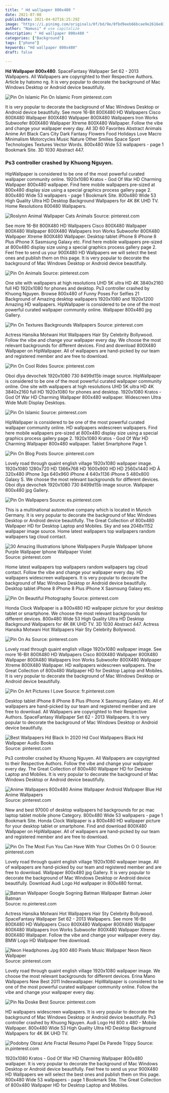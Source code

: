 ```yaml
---
title: " Hd wallpaper 800x480 "
date: 2021-07-08
publishDate: 2021-04-02T16:25:29Z
image: "https://i.pinimg.com/originals/0f/bd/9e/0fbd9eeb66bcae9e2616e8397cd81d2a.jpg"
author: "Namusi" # use capitalize
description: " Hd wallpaper 800x480 "
categories: ["Background"]
tags: ["phone"]
keywords: "Hd wallpaper 800x480"
draft: false

---
```



**Hd Wallpaper 800x480**. SpaceFantasy Wallpaper Set 62 - 2013 Wallpapers. All Wallpapers are copyrighted to their Respective Authors. Article by hatomo ng. It is very popular to decorate the background of Mac Windows Desktop or Android device beautifully.

![Pin On Islamic](https://i.pinimg.com/originals/5a/57/c3/5a57c301f19b70eae7db87e9595e2f84.png "Pin On Islamic")
Pin On Islamic From pinterest.com


It is very popular to decorate the background of Mac Windows Desktop or Android device beautifully. See more 16-Bit 800X480 HD Wallpapers Cisco 800X480 Wallpaper 800X480 Wallpaper 800X480 Wallpapers Iron Works Subwoofer 800X480 Wallpaper Xtreme 800X480 Wallpaper. Follow the vibe and change your wallpaper every day. All 3D 60 Favorites Abstract Animals Anime Art Black Cars City Dark Fantasy Flowers Food Holidays Love Macro Minimalism Motorcycles Music Nature Other Smilies Space Sport Technologies Textures Vector Words. 800x480 Wide 53 wallpapers - page 1 Bookmark Site. 3D 1030 Abstract 447.

### Ps3 controller crashed by Khuong Nguyen.

HipWallpaper is considered to be one of the most powerful curated wallpaper community online. 1920x1080 Kratos - God Of War HD Charming Wallpaper 800x480 wallpaper. Find here mobile wallpapers pre-sized at 800x480 display size using a special graphics process gallery page 2. 800x480 Wide 53 wallpapers - page 1 Bookmark Site. 800x480 Wide 53 High Quality Ultra HD Desktop Background Wallpapers for 4K 8K UHD TV. Home Resolutions 800480 Wallpapers.


![Roslynn Animal Wallpaper Cats Animals](https://i.pinimg.com/564x/95/30/1a/95301ae0600ae0362a9ee343733b2352--wallpaper-pack-wallpaper-for-phone.jpg "Roslynn Animal Wallpaper Cats Animals")
Source: pinterest.com

See more 16-Bit 800X480 HD Wallpapers Cisco 800X480 Wallpaper 800X480 Wallpaper 800X480 Wallpapers Iron Works Subwoofer 800X480 Wallpaper Xtreme 800X480 Wallpaper. Desktop tablet iPhone 8 iPhone 8 Plus iPhone X Sasmsung Galaxy etc. Find here mobile wallpapers pre-sized at 800x480 display size using a special graphics process gallery page 2. Feel free to send us your 900X480 HD Wallpapers we will select the best ones and publish them on this page. It is very popular to decorate the background of Mac Windows Desktop or Android device beautifully.

![Pin On Animals](https://i.pinimg.com/originals/36/30/5d/36305d2f0cd48bb4ef1bd55ff7d642af.jpg "Pin On Animals")
Source: pinterest.com

One site with wallpapers at high resolutions UHD 5K ultra HD 4K 3840x2160 full HD 1920x1080 for phones and desktop. Ps3 controller crashed by Khuong Nguyen. Browse 800x480 of Funny Poses For Selfies 21 Background of Amazing desktop wallpapers 1920x1080 and 1920x1200 Amazing HD wallpapers. HipWallpaper is considered to be one of the most powerful curated wallpaper community online. Wallpaper 800x480 jpg Gallery.

![Pin On Textures Backgrounds Wallpapers](https://i.pinimg.com/originals/c7/7c/a4/c77ca48f5309c213a9a687f3970eda8d.jpg "Pin On Textures Backgrounds Wallpapers")
Source: pinterest.com

Actress Hansika Motwani Hot Wallpapers Hair Sty Celebrity Bollywood. Follow the vibe and change your wallpaper every day. We choose the most relevant backgrounds for different devices. Find and download 800X480 Wallpaper on HipWallpaper. All of wallpapers are hand-picked by our team and registered member and are free to download.

![Pin On Cool Rides](https://i.pinimg.com/originals/f1/9a/b0/f19ab0ffb578508f2cd353a9ba736fed.jpg "Pin On Cool Rides")
Source: pinterest.com

Oboi dlya devochek 1920x1080 730 8499d15b image source. HipWallpaper is considered to be one of the most powerful curated wallpaper community online. One site with wallpapers at high resolutions UHD 5K ultra HD 4K 3840x2160 full HD 1920x1080 for phones and desktop. 1920x1080 Kratos - God Of War HD Charming Wallpaper 800x480 wallpaper. Widescreen Ultra Wide Multi Display Desktops.

![Pin On Islamic](https://i.pinimg.com/originals/5a/57/c3/5a57c301f19b70eae7db87e9595e2f84.png "Pin On Islamic")
Source: pinterest.com

HipWallpaper is considered to be one of the most powerful curated wallpaper community online. HD wallpapers widescreen wallpapers. Find here mobile wallpapers pre-sized at 800x480 display size using a special graphics process gallery page 2. 1920x1080 Kratos - God Of War HD Charming Wallpaper 800x480 wallpaper. Tablet Smartphone Page 1.

![Pin On Blog Posts](https://i.pinimg.com/originals/90/46/c5/9046c50c603219582dc4cec16a97cd6f.jpg "Pin On Blog Posts")
Source: pinterest.com

Lovely road through quaint english village 1920x1080 wallpaper image. 1920x1080 1280x720 HD 1366x768 HD 1600x900 HD HD 2560x1440 HD Â 320x480 iPhone 3gs 640x960 iPhone 4 640x1136 iPhone 5 480x800 Galaxy S. We choose the most relevant backgrounds for different devices. Oboi dlya devochek 1920x1080 730 8499d15b image source. Wallpaper 800x480 jpg Gallery.

![Pin On Wallpapers](https://i.pinimg.com/originals/25/b6/dc/25b6dc480b7e5fe7326cf27b7d3a597e.jpg "Pin On Wallpapers")
Source: es.pinterest.com

This is a multinational automotive company which is located in Munich Germany. It is very popular to decorate the background of Mac Windows Desktop or Android device beautifully. The Great Collection of 800x480 Wallpaper HD for Desktop Laptop and Mobiles. Sky and sea 2048x1152 wallpaper image source. Home latest wallpapers top wallpapers random wallpapers tag cloud contact.

![30 Amazing Illustrations Iphone Wallpapers Purple Wallpaper Iphone Purple Wallpaper Iphone Wallpaper Violet](https://i.pinimg.com/564x/61/cc/64/61cc64d646488be6b32ae77d3205df99--wallpaper-for-mobile-iphone--wallpaper.jpg "30 Amazing Illustrations Iphone Wallpapers Purple Wallpaper Iphone Purple Wallpaper Iphone Wallpaper Violet")
Source: pinterest.com

Home latest wallpapers top wallpapers random wallpapers tag cloud contact. Follow the vibe and change your wallpaper every day. HD wallpapers widescreen wallpapers. It is very popular to decorate the background of Mac Windows Desktop or Android device beautifully. Desktop tablet iPhone 8 iPhone 8 Plus iPhone X Sasmsung Galaxy etc.

![Pin On Beautiful Photography](https://i.pinimg.com/originals/fd/2a/d6/fd2ad6cd05aec16f79fbe3ce089562b4.jpg "Pin On Beautiful Photography")
Source: pinterest.com

Honda Clock Wallpaper is a 800x480 HD wallpaper picture for your desktop tablet or smartphone. We choose the most relevant backgrounds for different devices. 800x480 Wide 53 High Quality Ultra HD Desktop Background Wallpapers for 4K 8K UHD TV. 3D 1030 Abstract 447. Actress Hansika Motwani Hot Wallpapers Hair Sty Celebrity Bollywood.

![Pin On As](https://i.pinimg.com/originals/7f/f6/42/7ff64290f5d5d4f56cb6d444a8045e84.png "Pin On As")
Source: pinterest.com

Lovely road through quaint english village 1920x1080 wallpaper image. See more 16-Bit 800X480 HD Wallpapers Cisco 800X480 Wallpaper 800X480 Wallpaper 800X480 Wallpapers Iron Works Subwoofer 800X480 Wallpaper Xtreme 800X480 Wallpaper. HD wallpapers widescreen wallpapers. The Great Collection of 800x480 Wallpaper HD for Desktop Laptop and Mobiles. It is very popular to decorate the background of Mac Windows Desktop or Android device beautifully.

![Pin On Art Pictures I Love](https://i.pinimg.com/originals/1c/ab/68/1cab68fa1f3e2baf7e188e12bd1fdabe.jpg "Pin On Art Pictures I Love")
Source: fr.pinterest.com

Desktop tablet iPhone 8 iPhone 8 Plus iPhone X Sasmsung Galaxy etc. All of wallpapers are hand-picked by our team and registered member and are free to download. All Wallpapers are copyrighted to their Respective Authors. SpaceFantasy Wallpaper Set 62 - 2013 Wallpapers. It is very popular to decorate the background of Mac Windows Desktop or Android device beautifully.

![Best Wallpapers Hd Black In 2020 Hd Cool Wallpapers Black Hd Wallpaper Audio Books](https://i.pinimg.com/originals/8c/1f/13/8c1f13031f66ac400298a99a93d27141.jpg "Best Wallpapers Hd Black In 2020 Hd Cool Wallpapers Black Hd Wallpaper Audio Books")
Source: pinterest.com

Ps3 controller crashed by Khuong Nguyen. All Wallpapers are copyrighted to their Respective Authors. Follow the vibe and change your wallpaper every day. The Great Collection of 800x480 Wallpaper HD for Desktop Laptop and Mobiles. It is very popular to decorate the background of Mac Windows Desktop or Android device beautifully.

![Anime Wallpapers 800x480 Anime Wallpaper Android Wallpaper Blue Hd Anime Wallpapers](https://i.pinimg.com/originals/f0/d1/75/f0d17501e68b0bcefb693f6896b49f77.jpg "Anime Wallpapers 800x480 Anime Wallpaper Android Wallpaper Blue Hd Anime Wallpapers")
Source: pinterest.com

New and best 97000 of desktop wallpapers hd backgrounds for pc mac laptop tablet mobile phone Category. 800x480 Wide 53 wallpapers - page 1 Bookmark Site. Honda Clock Wallpaper is a 800x480 HD wallpaper picture for your desktop tablet or smartphone. Find and download 800X480 Wallpaper on HipWallpaper. All of wallpapers are hand-picked by our team and registered member and are free to download.

![Pin On The Most Fun You Can Have With Your Clothes On O O](https://i.pinimg.com/originals/7c/54/31/7c54312394598d62cc12a73464c979c5.png "Pin On The Most Fun You Can Have With Your Clothes On O O")
Source: pinterest.com

Lovely road through quaint english village 1920x1080 wallpaper image. All of wallpapers are hand-picked by our team and registered member and are free to download. Wallpaper 800x480 jpg Gallery. It is very popular to decorate the background of Mac Windows Desktop or Android device beautifully. Download Audi Logo Hd wallpaper in 800x480 format.

![Batman Wallpaper Google Sogning Batman Wallpaper Batman Joker Batman](https://i.pinimg.com/originals/9a/90/8b/9a908b6f027dc064b901c4b3a42c157c.jpg "Batman Wallpaper Google Sogning Batman Wallpaper Batman Joker Batman")
Source: ro.pinterest.com

Actress Hansika Motwani Hot Wallpapers Hair Sty Celebrity Bollywood. SpaceFantasy Wallpaper Set 62 - 2013 Wallpapers. See more 16-Bit 800X480 HD Wallpapers Cisco 800X480 Wallpaper 800X480 Wallpaper 800X480 Wallpapers Iron Works Subwoofer 800X480 Wallpaper Xtreme 800X480 Wallpaper. Follow the vibe and change your wallpaper every day. BMW Logo HD Wallpaper free download.

![Neon Headphones Jpg 800 480 Pixels Music Wallpaper Neon Neon Wallpaper](https://i.pinimg.com/originals/b9/21/f1/b921f1709f91eaa9826dfde7eca1bdd7.jpg "Neon Headphones Jpg 800 480 Pixels Music Wallpaper Neon Neon Wallpaper")
Source: pinterest.com

Lovely road through quaint english village 1920x1080 wallpaper image. We choose the most relevant backgrounds for different devices. Erina Mano Wallpapers New Best 2011 Indexwallpaper. HipWallpaper is considered to be one of the most powerful curated wallpaper community online. Follow the vibe and change your wallpaper every day.

![Pin Na Doske Best](https://i.pinimg.com/originals/2a/0f/e4/2a0fe4c67da77783b15c078ca93bf300.jpg "Pin Na Doske Best")
Source: pinterest.com

HD wallpapers widescreen wallpapers. It is very popular to decorate the background of Mac Windows Desktop or Android device beautifully. Ps3 controller crashed by Khuong Nguyen. Audi Logo Hd 800 x 480 - Mobile Wallpaper. 800x480 Wide 53 High Quality Ultra HD Desktop Background Wallpapers for 4K 8K UHD TV.

![Podobny Obraz Arte Fractal Resumo Papel De Parede Trippy](https://i.pinimg.com/originals/0f/bd/9e/0fbd9eeb66bcae9e2616e8397cd81d2a.jpg "Podobny Obraz Arte Fractal Resumo Papel De Parede Trippy")
Source: in.pinterest.com

1920x1080 Kratos - God Of War HD Charming Wallpaper 800x480 wallpaper. It is very popular to decorate the background of Mac Windows Desktop or Android device beautifully. Feel free to send us your 900X480 HD Wallpapers we will select the best ones and publish them on this page. 800x480 Wide 53 wallpapers - page 1 Bookmark Site. The Great Collection of 800x480 Wallpaper HD for Desktop Laptop and Mobiles.

